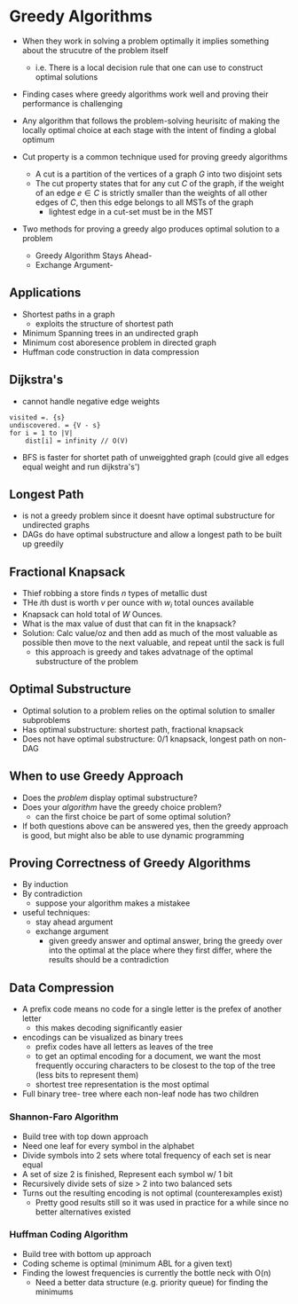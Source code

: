 # Greedy Algorithms

- When they work in solving a problem optimally it implies something about the strucutre of the problem itself
    - i.e. There is a local decision rule that one can use to construct optimal solutions
- Finding cases where greedy algorithms work well and proving their performance is challenging
- Any algorithm that follows the problem-solving heurisitc of making the locally optimal choice at each stage with the intent of finding a global optimum 
- Cut property is a common technique used for proving greedy algorithms
    - A cut is a partition of the vertices of a graph $G$ into two disjoint sets 
    - The cut property states that for any cut $C$ of the graph, if the weight of an edge $e \in C$ is strictly smaller than the weights of all other edges of $C$, then this edge belongs to all MSTs of the graph
        - lightest edge in a cut-set must be in the MST

- Two methods for proving a greedy algo produces optimal solution to a problem
    - Greedy Algorithm Stays Ahead- 
    - Exchange Argument- 

## Applications

- Shortest paths in a graph
    - exploits the structure of shortest path
- Minimum Spanning trees in an undirected graph
- Minimum cost aboresence problem in directed graph
- Huffman code construction in data compression

## Dijkstra's 

- cannot handle negative edge weights 

``` 
visited =. {s}
undiscovered. = {V - s}
for i = 1 to |V| 
	dist[i] = infinity // O(V)
```

- BFS is faster for shortet path of unweigghted graph (could give all edges equal weight and run dijkstra's')



## Longest Path

- is not a greedy problem since it doesnt have optimal substructure for undirected graphs
- DAGs do have optimal substructure and allow a longest path to be built up greedily



## Fractional Knapsack

- Thief robbing a store finds $n$ types of metallic dust 
- THe $i$th dust is worth $v$ per ounce with $w_i$ total ounces available
- Knapsack can hold total of $W$ Ounces.
- What is the max value of dust that can fit in the knapsack?
- Solution: Calc value/oz and then add as much of the most valuable as possible then move to the next valuable, and repeat until the sack is full
    - this approach is greedy and takes advatnage of the optimal substructure of the problem



## Optimal Substructure

- Optimal solution to a problem relies on the optimal solution to smaller subproblems
- Has optimal substructure: shortest path, fractional knapsack
- Does not have optimal substructure: 0/1 knapsack, longest path on non-DAG



## When to use Greedy Approach

- Does the *problem* display optimal substructure? 
- Does your *algorithm* have the greedy choice problem?
    - can the first choice be part of some optimal solution?
- If both questions above can be answered yes, then the greedy approach is good, but might also be able to use dynamic programming



## Proving Correctness of Greedy Algorithms

- By induction
- By contradiction
    - suppose your algorithm makes a mistakee
- useful techniques:
    - stay ahead argument
    - exchange argument 
        - given greedy answer and optimal answer, bring the greedy over into the optimal at the place where they first differ, where the results should be a contradiction

## Data Compression

- A prefix code means no code for a single letter is the prefex of another letter
    - this makes decoding significantly easier
- encodings can be visualized as binary trees
    - prefix codes have all letters as leaves of the tree
    - to get an optimal encoding for a document, we want the most frequently occuring characters to be closest to the top of the tree (less bits to represent them)
    - shortest tree representation is the most optimal 
- Full binary tree- tree where each non-leaf node has two children

### Shannon-Faro Algorithm

- Build tree with top down approach
- Need one leaf for every symbol in the alphabet
- Divide symbols into 2 sets where total frequency of each set is near equal
- A set of size 2 is finished, Represent each symbol w/ 1 bit
- Recursively divide sets of size > 2 into two balanced sets 
- Turns out the resulting encoding is not optimal (counterexamples exist)
    - Pretty good results still so it was used in practice for a while since no better alternatives existed 

### Huffman Coding Algorithm

- Build tree with bottom up approach
- Coding scheme is optimal (minimum ABL for a given text)
- Finding the lowest frequencies is currently the bottle neck with O(n)
    - Need a better data structure (e.g. priority queue) for finding the minimums
